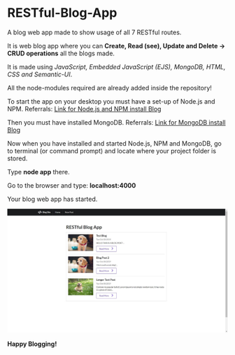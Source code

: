 # RESTful-Blog-App
A blog web app made to show usage of all 7 RESTful routes.

It is web blog app where you can **Create, Read (see), Update and Delete -> CRUD operations** all the blogs made.

It is made using *JavaScript, Embedded JavaScript (EJS), MongoDB, HTML, CSS and Semantic-UI*.

All the node-modules required are already added inside the repository!

To start the app on your desktop you must have a set-up of Node.js and NPM.
Referrals: [Link for Node.js and NPM install Blog](https://phoenixnap.com/kb/install-node-js-npm-on-windows)

Then you must have installed MongoDB.
Referrals: [Link for MongoDB install Blog](https://docs.mongodb.com/manual/tutorial/install-mongodb-on-windows/)

Now when you have installed and started Node.js, NPM and MongoDB, go to terminal (or command prompt) and locate where your project folder is stored.

Type **node app** there.

Go to the browser and type: **localhost:4000**


Your blog web app has started.

![Starting Page](https://github.com/aj-cody/RESTful-Blog-App/blob/master/public/Blog.JPG)

**Happy Blogging!**
